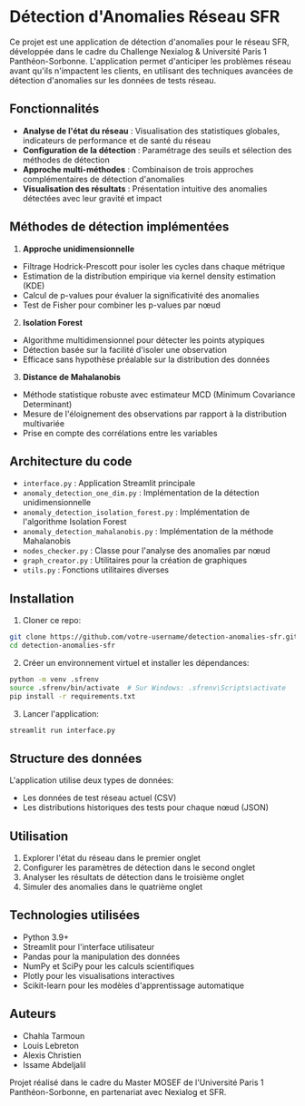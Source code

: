 # Détection d'Anomalies Réseau SFR

Ce projet est une application de détection d'anomalies pour le réseau SFR, développée dans le cadre du Challenge Nexialog & Université Paris 1 Panthéon-Sorbonne. L'application permet d'anticiper les problèmes réseau avant qu'ils n'impactent les clients, en utilisant des techniques avancées de détection d'anomalies sur les données de tests réseau.

## Fonctionnalités

- **Analyse de l'état du réseau** : Visualisation des statistiques globales, indicateurs de performance et de santé du réseau
- **Configuration de la détection** : Paramétrage des seuils et sélection des méthodes de détection
- **Approche multi-méthodes** : Combinaison de trois approches complémentaires de détection d'anomalies
- **Visualisation des résultats** : Présentation intuitive des anomalies détectées avec leur gravité et impact

## Méthodes de détection implémentées

1. **Approche unidimensionnelle**
  - Filtrage Hodrick-Prescott pour isoler les cycles dans chaque métrique
  - Estimation de la distribution empirique via kernel density estimation (KDE)
  - Calcul de p-values pour évaluer la significativité des anomalies
  - Test de Fisher pour combiner les p-values par nœud

2. **Isolation Forest**
  - Algorithme multidimensionnel pour détecter les points atypiques
  - Détection basée sur la facilité d'isoler une observation
  - Efficace sans hypothèse préalable sur la distribution des données

3. **Distance de Mahalanobis**
  - Méthode statistique robuste avec estimateur MCD (Minimum Covariance Determinant)
  - Mesure de l'éloignement des observations par rapport à la distribution multivariée
  - Prise en compte des corrélations entre les variables

## Architecture du code

- `interface.py` : Application Streamlit principale
- `anomaly_detection_one_dim.py` : Implémentation de la détection unidimensionnelle
- `anomaly_detection_isolation_forest.py` : Implémentation de l'algorithme Isolation Forest
- `anomaly_detection_mahalanobis.py` : Implémentation de la méthode Mahalanobis
- `nodes_checker.py` : Classe pour l'analyse des anomalies par nœud
- `graph_creator.py` : Utilitaires pour la création de graphiques
- `utils.py` : Fonctions utilitaires diverses

## Installation

1. Cloner ce repo:
```bash
git clone https://github.com/votre-username/detection-anomalies-sfr.git
cd detection-anomalies-sfr
```
2. Créer un environnement virtuel et installer les dépendances:
```bash
python -m venv .sfrenv
source .sfrenv/bin/activate  # Sur Windows: .sfrenv\Scripts\activate
pip install -r requirements.txt
```
3. Lancer l'application:
``` bash
streamlit run interface.py
```

## Structure des données

L'application utilise deux types de données:
- Les données de test réseau actuel (CSV)
- Les distributions historiques des tests pour chaque nœud (JSON)

## Utilisation

1. Explorer l'état du réseau dans le premier onglet
2. Configurer les paramètres de détection dans le second onglet
3. Analyser les résultats de détection dans le troisième onglet
4. Simuler des anomalies dans le quatrième onglet

## Technologies utilisées

- Python 3.9+
- Streamlit pour l'interface utilisateur
- Pandas pour la manipulation des données
- NumPy et SciPy pour les calculs scientifiques
- Plotly pour les visualisations interactives
- Scikit-learn pour les modèles d'apprentissage automatique

## Auteurs

- Chahla Tarmoun
- Louis Lebreton
- Alexis Christien
- Issame Abdeljalil

Projet réalisé dans le cadre du Master MOSEF de l'Université Paris 1 Panthéon-Sorbonne, en partenariat avec Nexialog et SFR.

